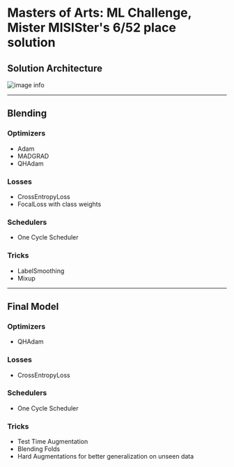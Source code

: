 # Masters of Arts: ML Challenge, Mister MISISter's 6/52 place solution

## Solution Architecture
![image info](dio.png)

---
## Blending
### Optimizers
 - Adam
 - MADGRAD
 - QHAdam
### Losses
 - CrossEntropyLoss
 - FocalLoss with class weights
### Schedulers
 - One Cycle Scheduler 
### Tricks
 - LabelSmoothing
 - Mixup
---
## Final Model
### Optimizers
 - QHAdam
### Losses
 - CrossEntropyLoss
### Schedulers
 - One Cycle Scheduler 
### Tricks
 - Test Time Augmentation
 - Blending Folds
 - Hard Augmentations for better generalization on unseen data
